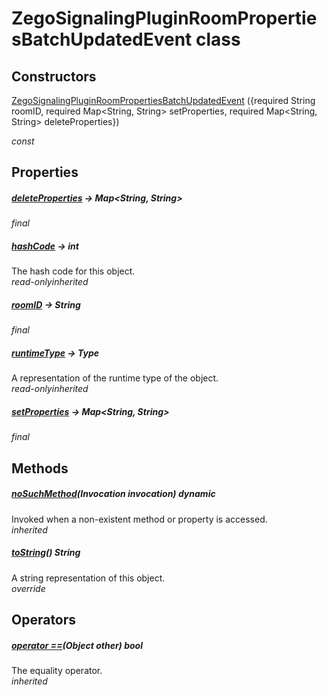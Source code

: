


# ZegoSignalingPluginRoomPropertiesBatchUpdatedEvent class













## Constructors

[ZegoSignalingPluginRoomPropertiesBatchUpdatedEvent](../zego_uikit_prebuilt_live_audio_room/ZegoSignalingPluginRoomPropertiesBatchUpdatedEvent/ZegoSignalingPluginRoomPropertiesBatchUpdatedEvent.md) ({required String roomID, required Map&lt;String, String> setProperties, required Map&lt;String, String> deleteProperties})

  _const_ 


## Properties

##### [deleteProperties](../zego_uikit_prebuilt_live_audio_room/ZegoSignalingPluginRoomPropertiesBatchUpdatedEvent/deleteProperties.md) &#8594; Map&lt;String, String>



  
_<span class="feature">final</span>_



##### [hashCode](../zego_uikit_prebuilt_live_audio_room/ZegoSignalingPluginRoomPropertiesBatchUpdatedEvent/hashCode.md) &#8594; int



The hash code for this object.  
_<span class="feature">read-only</span><span class="feature">inherited</span>_



##### [roomID](../zego_uikit_prebuilt_live_audio_room/ZegoSignalingPluginRoomPropertiesBatchUpdatedEvent/roomID.md) &#8594; String



  
_<span class="feature">final</span>_



##### [runtimeType](../zego_uikit_prebuilt_live_audio_room/ZegoSignalingPluginRoomPropertiesBatchUpdatedEvent/runtimeType.md) &#8594; Type



A representation of the runtime type of the object.  
_<span class="feature">read-only</span><span class="feature">inherited</span>_



##### [setProperties](../zego_uikit_prebuilt_live_audio_room/ZegoSignalingPluginRoomPropertiesBatchUpdatedEvent/setProperties.md) &#8594; Map&lt;String, String>



  
_<span class="feature">final</span>_





## Methods

##### [noSuchMethod](../zego_uikit_prebuilt_live_audio_room/ZegoSignalingPluginRoomPropertiesBatchUpdatedEvent/noSuchMethod.md)(Invocation invocation) dynamic



Invoked when a non-existent method or property is accessed.  
_<span class="feature">inherited</span>_



##### [toString](../zego_uikit_prebuilt_live_audio_room/ZegoSignalingPluginRoomPropertiesBatchUpdatedEvent/toString.md)() String



A string representation of this object.  
_<span class="feature">override</span>_





## Operators

##### [operator ==](../zego_uikit_prebuilt_live_audio_room/ZegoSignalingPluginRoomPropertiesBatchUpdatedEvent/operator_equals.md)(Object other) bool



The equality operator.  
_<span class="feature">inherited</span>_















